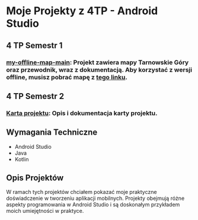 # Moje Projekty z 4TP - Android Studio

## 4 TP Semestr 1

### [my-offline-map-main](https://github.com/szymon7890/AndroidStudio-4TP/tree/main/4%20TP%20android%20semestr%201): Projekt zawiera mapy Tarnowskie Góry oraz przewodnik, wraz z dokumentacją. Aby korzystać z wersji offline, musisz pobrać mapę z [tego linku](https://download.mapsforge.org/).

## 4 TP Semestr 2

### [Karta projektu](https://github.com/szymon7890/AndroidStudio-4TP/tree/main/4%20TP%20android%20semestr%202): Opis i dokumentacja karty projektu.

## Wymagania Techniczne

- Android Studio
- Java
- Kotlin

## Opis Projektów

W ramach tych projektów chciałem pokazać moje praktyczne doświadczenie w tworzeniu aplikacji mobilnych. Projekty obejmują różne aspekty programowania w Android Studio i są doskonałym przykładem moich umiejętności w praktyce.
